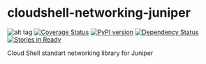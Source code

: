 # cloudshell-networking-juniper
![alt tag](https://travis-ci.org/QualiSystems/cloudshell-networking-juniper.svg)
[![Coverage Status](https://coveralls.io/repos/github/QualiSystems/cloudshell-networking-juniper/badge.svg)](https://coveralls.io/github/QualiSystems/cloudshell-networking-juniper)
[![PyPI version](https://badge.fury.io/py/cloudshell-networking-juniper.svg)](https://badge.fury.io/py/cloudshell-networking-juniper)
[![Dependency Status](https://dependencyci.com/github/QualiSystems/cloudshell-networking-juniper/badge)](https://dependencyci.com/github/QualiSystems/cloudshell-networking-juniper)
[![Stories in Ready](https://badge.waffle.io/QualiSystems/cloudshell-networking-juniper.svg?label=ready&title=Ready)](http://waffle.io/QualiSystems/cloudshell-networking-juniper)

Cloud Shell standart networking library for Juniper
